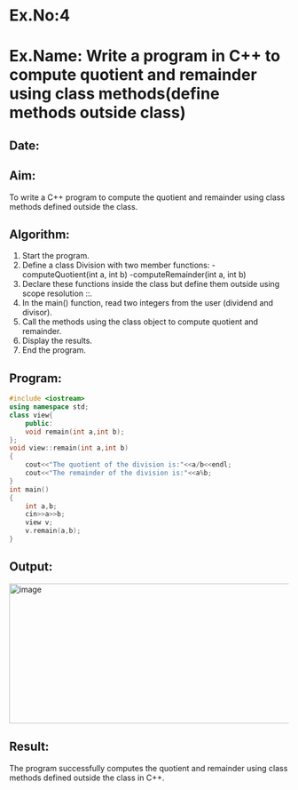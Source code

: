# Ex.No:4
# Ex.Name: Write a program in C++ to compute quotient and remainder using class methods(define methods outside class)
## Date:
## Aim:
To write a C++ program to compute the quotient and remainder using class methods defined outside the class.

## Algorithm:
1. Start the program.
2. Define a class Division with two member functions:
  -computeQuotient(int a, int b)
  -computeRemainder(int a, int b)
3. Declare these functions inside the class but define them outside using scope resolution ::.
4. In the main() function, read two integers from the user (dividend and divisor).
5. Call the methods using the class object to compute quotient and remainder.
6. Display the results.
7. End the program.

## Program:
```cpp
#include <iostream>
using namespace std;
class view{
    public:
    void remain(int a,int b);
};
void view::remain(int a,int b)
{
    cout<<"The quotient of the division is:"<<a/b<<endl;
    cout<<"The remainder of the division is:"<<a%b;
}
int main()
{
    int a,b;
    cin>>a>>b;
    view v;
    v.remain(a,b);
}
```


## Output:
<img width="621" height="252" alt="image" src="https://github.com/user-attachments/assets/698ab1a7-a886-4110-942b-1ed200160b84" />


## Result:
The program successfully computes the quotient and remainder using class methods defined outside the class in C++.
